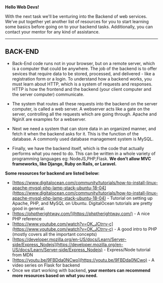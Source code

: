 **Hello Web Devs!**

With the next task we'll be venturing into the Backend of web services. We’ve put together yet another list of resources for you to start learning some basics before going on to your backend tasks. Additionally, you can contact your mentor for any kind of assistance.
***

## BACK-END

- Back-End code runs not in your browser, but on a remote server, which is a computer that could be anywhere. The job of the backend is to offer sevices that require data to be stored, processed, and delivered - like a registration form or a login. To understand how a backend works, you must learn about HTTP, which is a system of requests and responses. HTTP is how the frontend and the backend (your client computer and the server computer) communicate.

- The system that routes all these requests into the backend on the server computer, is called a web server. A webserver acts like a gate on the server, controlling all the requests which are going through. Apache and NginX are examples for a webserver.

- Next we need a system that can store data in an organized manner, and fetch it when the backend asks for it. This is the function of the database. A commonly used database management system is MySQL.

- Finally, we have the backend itself, which is the code that actually performs what you need to do. This can be written in a whole variety of programming languages eg: NodeJS,PHP,Flask. **We don’t allow MVC frameworks, like Django, Ruby on Rails, or Laravel.**

**Some resources for backend are listed below:**

- [https://www.digitalocean.com/community/tutorials/how-to-install-linux-apache-mysql-php-lamp-stack-ubuntu-18-04](https://www.digitalocean.com/community/tutorials/how-to-install-linux-apache-mysql-php-lamp-stack-ubuntu-18-04) - Tutorial on setting up Apache, PHP, and MySQL on Ubuntu. DigitalOcean tutorials are pretty good in general.
- [https://phptherightway.com/](https://phptherightway.com/) - A nice PHP reference
- [https://www.youtube.com/watch?v=OK_JCtrrv-c](https://www.youtube.com/watch?v=OK_JCtrrv-c) - A good intro to PHP (mostly covers all the important concepts)
- [https://developer.mozilla.org/en-US/docs/Learn/Server-side/Express_Nodejs](https://developer.mozilla.org/en-US/docs/Learn/Server-side/Express_Nodejs) - Express/Node tutorial from MDN
- [https://youtu.be/9FBDda0NCwo](https://youtu.be/9FBDda0NCwo) - A video series on Flask for backend
- Once we start working with backend, **your mentors can recommend more resources based on what you need.**

